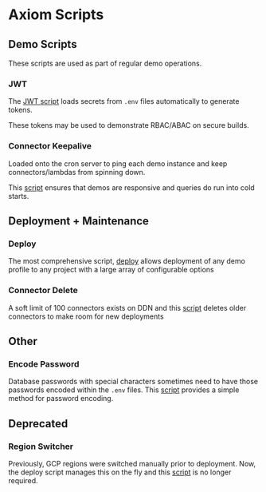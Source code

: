 # Axiom Scripts

## Demo Scripts
These scripts are used as part of regular demo operations.

### JWT
The [JWT script](./jwt/) loads secrets from `.env` files automatically to generate tokens.

These tokens may be used to demonstrate RBAC/ABAC on secure builds.

### Connector Keepalive
Loaded onto the cron server to ping each demo instance and keep connectors/lambdas from spinning down.

This [script](./connector-keepalive.sh) ensures that demos are responsive and queries do run into cold starts.

## Deployment + Maintenance

### Deploy
The most comprehensive script, [deploy](./deploy/) allows deployment of any demo profile to any project with a large array of configurable options

### Connector Delete
A soft limit of 100 connectors exists on DDN and this [script](./connector-delete.sh) deletes older connectors to make room for new deployments

## Other

### Encode Password
Database passwords with special characters sometimes need to have those passwords encoded within the `.env` files. This [script](./encode-password.js) provides a simple method for password encoding.

## Deprecated

### Region Switcher
Previously, GCP regions were switched manually prior to deployment. Now, the deploy script manages this on the fly and this [script](./region-switcher/) is no longer required.